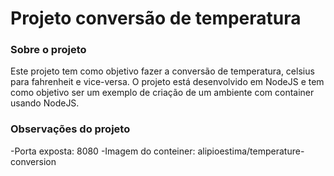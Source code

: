 # Projeto conversão de temperatura

### Sobre o projeto

Este projeto tem como objetivo fazer a conversão de temperatura, celsius para fahrenheit e vice-versa. O projeto está desenvolvido em NodeJS e tem como objetivo ser um exemplo de criação de um ambiente com container usando NodeJS.

### Observações do projeto

-Porta exposta: 8080
-Imagem do conteiner: alipioestima/temperature-conversion

